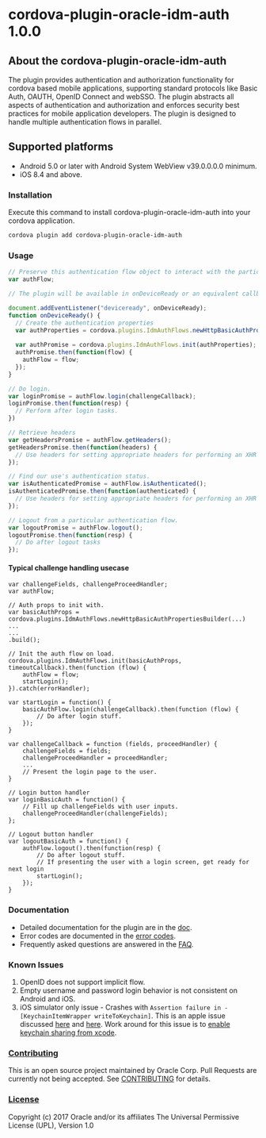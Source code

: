 # cordova-plugin-oracle-idm-auth 1.0.0

## About the cordova-plugin-oracle-idm-auth
The plugin provides authentication and authorization functionality for cordova based mobile applications, 
supporting standard protocols like Basic Auth, OAUTH, OpenID Connect and webSSO. 
The plugin abstracts all aspects of authentication and authorization and enforces security best practices for mobile application developers.
The plugin is designed to handle multiple authentication flows in parallel.

## Supported platforms
- Android 5.0 or later with Android System WebView v39.0.0.0.0 minimum.
- iOS 8.4 and above.

### Installation
Execute this command to install cordova-plugin-oracle-idm-auth into your cordova application. 

```bash
cordova plugin add cordova-plugin-oracle-idm-auth
```

### Usage
```js
// Preserve this authentication flow object to interact with the particular flow.
var authFlow;

// The plugin will be available in onDeviceReady or an equivalent callback which is executed after the application is loaded by the device.

document.addEventListener("deviceready", onDeviceReady);
function onDeviceReady() {
  // Create the authentication properties
  var authProperties = cordova.plugins.IdmAuthFlows.newHttpBasicAuthPropertiesBuilder(...).build();
  
  var authPromise = cordova.plugins.IdmAuthFlows.init(authProperties);
  authPromise.then(function(flow) {
    authFlow = flow;
  });
}

// Do login.
var loginPromise = authFlow.login(challengeCallback);
loginPromise.then(function(resp) {
  // Perform after login tasks.
})

// Retrieve headers
var getHeadersPromise = authFlow.getHeaders();
getHeadersPromise.then(function(headers) {
  // Use headers for setting appropriate headers for performing an XHR request.
});

// Find our use's authentication status.
var isAuthenticatedPromise = authFlow.isAuthenticated();
isAuthenticatedPromise.then(function(authenticated) {
  // Use headers for setting appropriate headers for performing an XHR request.
});

// Logout from a particular authentication flow.
var logoutPromise = authFlow.logout();
logoutPromise.then(function(resp) {
  // Do after logout tasks
});
```

#### Typical challenge handling usecase
```
var challengeFields, challengeProceedHandler;
var authFlow;

// Auth props to init with.
var basicAuthProps = cordova.plugins.IdmAuthFlows.newHttpBasicAuthPropertiesBuilder(...)
...
...
.build();

// Init the auth flow on load.
cordova.plugins.IdmAuthFlows.init(basicAuthProps, timeoutCallback).then(function (flow) {
    authFlow = flow;
    startLogin();
}).catch(errorHandler);

var startLogin = function() {
    basicAuthFlow.login(challengeCallback).then(function (flow) {
        // Do after login stuff.
    });
}

var challengeCallback = function (fields, proceedHandler) {
    challengeFields = fields;
    challengeProceedHandler = proceedHandler;
    ... 
    // Present the login page to the user.
}

// Login button handler 
var loginBasicAuth = function() {
    // Fill up challengeFields with user inputs.
    challengeProceedHandler(challengeFields);
};

// Logout button handler
var logoutBasicAuth = function() {
    authFlow.logout().then(function(resp) {
        // Do after logout stuff.
        // If presenting the user with a login screen, get ready for next login
        startLogin();
    });
}    
```

### Documentation
- Detailed documentation for the plugin are in the [doc](docs/plugin.md).
- Error codes are documented in the [error codes](docs/error-codes.md).
- Frequently asked questions are answered in the [FAQ](docs/faq.md).

### Known Issues
1. OpenID does not support implicit flow.
1. Empty username and password login behavior is not consistent on Android and iOS.
1. iOS simulator only issue - Crashes with ```Assertion failure in -[KeychainItemWrapper writeToKeychain]```. This is an apple issue discussed [here](https://stackoverflow.com/questions/39561041/keychainitemwrapper-crash-on-ios10) and [here](https://forums.developer.apple.com/thread/51071). Work around for this issue is to [enable keychain sharing from xcode](https://developer.apple.com/library/content/documentation/IDEs/Conceptual/AppDistributionGuide/AddingCapabilities/AddingCapabilities.html).


### [Contributing](CONTRIBUTING.md)
This is an open source project maintained by Oracle Corp. Pull Requests are currently not being accepted. See [CONTRIBUTING](CONTRIBUTING.md) for details.

### [License](LICENSE.md)
Copyright (c) 2017 Oracle and/or its affiliates
The Universal Permissive License (UPL), Version 1.0
